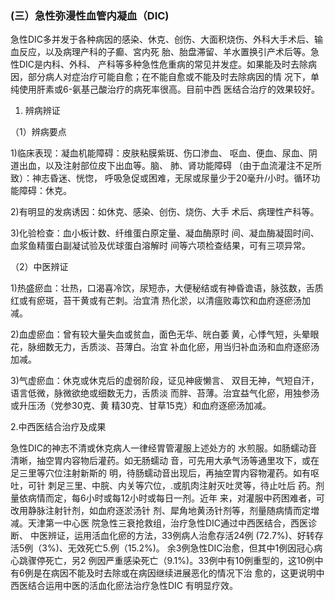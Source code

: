 ###   **(三）急性弥漫性血管内凝血（DIC)** 

急性DIC多并发于各种病因的感染、休克、创伤、大面积烧伤、外科大手术后、输血反应，以及病理产科的子癫、宮内死 胎、胎盘滞留、羊水置换引产术后等。急性DIC是内科、外科、 产科等多种急性危重病的常见并发症。如果能及时去除病因，部分病人对症治疗可能自愈；在不能自愈或不能及时去除病因的情  况下，单纯使用肝素或6-氨基己酸治疗的病死率很高。目前中西 医结合治疗的效果较好。

1. 辨病辨证 

（1）辨病要点

1)临床表现：凝血机能障碍：皮肤粘膜紫斑、伤口渗血、  呕血、便血、尿血、阴道出血，以及注射部位皮下出血等。脑、  肺、肾功能障碍 （由于血流灌注不足所致）：神志昏迷、恍惚，  呼吸急促或困难，无尿或尿量少于20毫升/小时。循环功能障碍：休克。

2)有明显的发病诱因：如休克、感染、创伤、烧伤、大手  术后、病理性产科等。

3)化验检查：血小板计数、纤维蛋白原定量、凝血酶原时 间、凝血酶凝固时间、血浆鱼精蛋白副凝试验及优球蛋白溶解时 间等六项检查结果，可有三项异常。

（2）中医辨证                   

1)热盛瘀血：壮热，口渴喜冷饮，尿短赤，大便秘结或有神昏谵语，脉弦数，舌质红或有瘀斑，苔干黄或有芒刺。治宜清 热化淤，以清瘟败毒饮和血府逐瘀汤加减。

2)血虚瘀血：曾有较大量失血或贫血，面色无华、㿠白萎 黄，心悸气短，头晕眼花，脉细数无力，舌质淡、苔薄白。治宜 补血化瘀，用当归补血汤和血府逐瘀汤加减。

3)气虚瘀血：休克或休克后的虚弱阶段，证见神疲懒言、 双目无神，气短自汗，语言低微，脉微欲绝或细数无力，舌质淡  而胖、苔薄。治宜益气化瘀，用独参汤或升压汤（党参30克、黄 精30克、甘草15克）和血府逐瘀汤加减。

2.中西医结合治疗及成果 

急性DIC的神志不清或休克病人一律经胃管灌服上述处方的 水煎服。如肠蠕动音清晰，抽空胃内容物后灌药。如无肠蠕动 音，可先用大承气汤等通里攻下，或在足三里等穴位注射新斯的  明，待肠蠕动音出现后，再抽空胃内容物灌药。如有呕吐，可针 刺足三里、中脘、内关等穴位，.或肌肉注射灭吐灵等，待止吐后 药。剂量依病情而定，每6小时或每12小时或每日一剂。近年 来，对灌服中药困难者，可改用静脉注射针剂，如血府逐淤汤针 剂、犀角地黄汤针剂等，剂量随病情而定増减。天津第一中心医  院急性三衰抢救组，治疗急性DIC通过中西医结合，西医诊断、 中医辨证，运用活血化瘀的方法，33例病人治愈存活24例    (72.7%)、好转存活5例（3%)、无效死亡5.例（15.2%)。 余3例急性DIC治愈，但其中1例因冠心病心跳骤停死亡，另2 例因严重感染死亡（9.1%)。33例中有10例重型的，这10例中 有6例是在病因不能及时去除或在病因继续进展恶化的情况下治 愈的，这更说明中西医结合运用中医的活血化瘀法治疗急性DIC 有明显疗效。 
